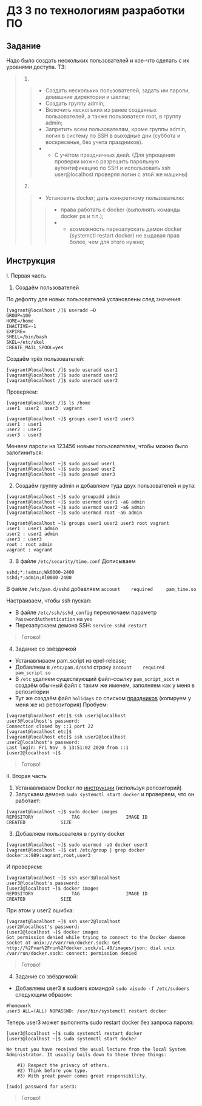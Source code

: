# ДЗ 3 по технологиям разработки ПО

## Задание
Надо было создать нескольких пользователей и кое-что сделать с их уровнями доступа. ТЗ:
>1.
>>- Создать нескольких пользователей, задать им пароли, домашние директории и шеллы;
>>- Создать группу admin;
>>- Включить нескольких из ранее созданных пользователей, а также пользователя root, в группу admin;
>>- Запретить всем пользователям, кроме группы admin, логин в систему по SSH в выходные дни (суббота и воскресенье, без учета праздников).
>>- * С учётом праздничных дней.
>>(Для упрощения проверки можно разрешить парольную аутентификацию по SSH и использовать ssh user@localhost проверяя логин с этой же машины)
>
>2.
>>- Установить docker; дать конкретному пользователю:
>>>- права работать с docker (выполнять команды docker ps и т.п.);
>>>- * возможность перезапускать демон docker (systemctl restart docker) не выдавая прав более, чем для этого нужно;

## Инструкция
I. Первая часть
1. Создаём пользователей

По дефолту для новых пользователей установлены след значения: 
```
[vagrant@localhost /]$ useradd –D
GROUP=100
HOME=/home
INACTIVE=-1
EXPIRE=
SHELL=/bin/bash
SKEL=/etc/skel
CREATE_MAIL_SPOOL=yes
```
Создаём трёх пользователей:
```
[vagrant@localhost /]$ sudo useradd user1
[vagrant@localhost /]$ sudo useradd user2
[vagrant@localhost /]$ sudo useradd user3
```
Проверяем:
```
[vagrant@localhost /]$ ls /home
user1  user2  user3  vagrant

[vagrant@localhost ~]$ groups user1 user2 user3
user1 : user1
user2 : user2
user3 : user3
```
Меняем пароли на 123456 новым пользователям, чтобы можно было залогиниться:
```
[vagrant@localhost ~]$ sudo passwd user1
[vagrant@localhost ~]$ sudo passwd user2
[vagrant@localhost ~]$ sudo passwd user3
```
2. Создаём группу admin и добавляем туда двух пользователей и рута:
```
[vagrant@localhost ~]$ sudo groupadd admin
[vagrant@localhost ~]$ sudo usermod user1 -aG admin
[vagrant@localhost ~]$ sudo usermod user2 -aG admin
[vagrant@localhost ~]$ sudo usermod root -aG admin

[vagrant@localhost ~]$ groups user1 user2 user3 root vagrant
user1 : user1 admin
user2 : user2 admin
user3 : user3
root : root admin
vagrant : vagrant
```
3. В файле `/etc/security/time.conf`
Дописываем
```
sshd;*;!admin;Wk0000-2400
sshd;*;admin;Al0000-2400
```

В файле `/etc/pam.d/sshd`
добавляем 
`account    required     pam_time.so`

Настраиваем, чтобы ssh пускал:
- В файле `/etc/ssh/sshd_config`
переключаем параметр `PasswordAuthentication` на `yes`
- Перезапускаем демона SSH: `service sshd restart`

>Готово!

4. Задание со звёздочкой
- Устанавливаем pam_script из epel-release;
- Добавляем в `/etc/pam.d/sshd` строку `account    required     pam_script.so `
- В `/etc` удаляем существующий файл-ссылку `pam_script_acct` и создаём обычный файл с таким же именем, заполняем как у меня в репозитории
- Тут же создаём файл `holidays` со списком [праздников](https://guide.travel.ru/russia/entertainment/holidays/ "Брал отсюда") (копируем у меня же из репозитория)
Пробуем:

```
[vagrant@localhost etc]$ ssh user3@localhost
user3@localhost's password:
Connection closed by ::1 port 22
[vagrant@localhost etc]$
[vagrant@localhost etc]$ ssh user2@localhost
user2@localhost's password:
Last login: Fri Nov  6 13:51:02 2020 from ::1
[user2@localhost ~]$
```
>Готово!

II. Вторая часть
1. Устанавливаем Docker по [инструкции](https://docs.docker.com/engine/install/centos/) (используя репозиторий)
2. Запускаем демона `sudo systemctl start docker` и проверяем, что он работает:
```
[vagrant@localhost ~]$ sudo docker images
REPOSITORY              TAG                 IMAGE ID            CREATED             SIZE
```
3. Добавляем пользователя в группу docker
```
[vagrant@localhost ~]$ sudo usermod -aG docker user3
[vagrant@localhost ~]$ cat /etc/group | grep docker
docker:x:989:vagrant,root,user3
```
И проверяем:
```
[vagrant@localhost ~]$ ssh user3@localhost
user3@localhost's password:
[user3@localhost ~]$ docker images
REPOSITORY              TAG                 IMAGE ID            CREATED             SIZE
```
При этом у user2 ошибка:
```
[vagrant@localhost ~]$ ssh user2@localhost
user2@localhost's password:
[user2@localhost ~]$ docker images
Got permission denied while trying to connect to the Docker daemon socket at unix:///var/run/docker.sock: Get http://%2Fvar%2Frun%2Fdocker.sock/v1.40/images/json: dial unix /var/run/docker.sock: connect: permission denied
```
>Готово!
4. Задание со звёздочкой:
- Добавляем user3 в sudoers командой `sudo visudo -f /etc/sudoers` следующим образом:
```
#homework
user3 ALL=(ALL) NOPASSWD: /usr/bin/systemctl restart docker
```
Теперь user3 может выполнять sudo restart docker без запроса пароля:
```
[user3@localhost ~]$ sudo systemctl restart docker
[user3@localhost ~]$ sudo systemctl start docker

We trust you have received the usual lecture from the local System
Administrator. It usually boils down to these three things:

    #1) Respect the privacy of others.
    #2) Think before you type.
    #3) With great power comes great responsibility.

[sudo] password for user3:
```
>Готово!
